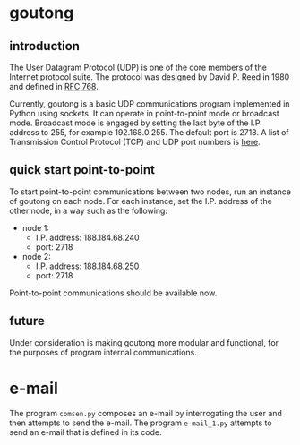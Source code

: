 # goutong

## introduction

The User Datagram Protocol (UDP) is one of the core members of the Internet protocol suite. The protocol was designed by David P. Reed in 1980 and defined in [RFC 768](https://www.ietf.org/rfc/rfc768.txt).

Currently, goutong is a basic UDP communications program implemented in Python using sockets. It can operate in point-to-point mode or broadcast mode. Broadcast mode is engaged by setting the last byte of the I.P. address to 255, for example 192.168.0.255.  The default port is 2718. A list of Transmission Control Protocol (TCP) and UDP port numbers is [here](http://en.wikipedia.org/wiki/List_of_TCP_and_UDP_port_numbers).

## quick start point-to-point

To start point-to-point communications between two nodes, run an instance of goutong on each node. For each instance, set the I.P. address of the other node, in a way such as the following:

- node 1:
    - I.P. address: 188.184.68.240
    - port: 2718
- node 2:
    - I.P. address: 188.184.68.250
    - port: 2718

Point-to-point communications should be available now.

## future

Under consideration is making goutong more modular and functional, for the purposes of program internal communications.

# e-mail

The program `comsen.py` composes an e-mail by interrogating the user and then attempts to send the e-mail. The program `e-mail_1.py` attempts to send an e-mail that is defined in its code.
